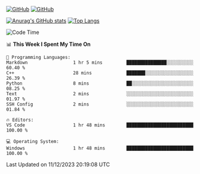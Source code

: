 [![GitHub](https://img.shields.io/github/followers/sharpxk?style=social)](https://github.com/sharpxk) [![GitHub](https://img.shields.io/github/stars/sharpxk?style=social)](https://github.com/sharpxk)

[![Anurag's GitHub stats](https://github-readme-stats-git-masterrstaa-rickstaa.vercel.app/api?username=sharpxk&hide=contribs,prs,issues&show_icons=true&theme=tokyonight)](https://github.com/anuraghazra/github-readme-stats)
[![Top Langs](https://github-readme-stats-git-masterrstaa-rickstaa.vercel.app/api/top-langs/?username=sharpxk&layout=compact&theme=tokyonight)](https://github.com/anuraghazra/github-readme-stats)

<!--START_SECTION:waka-->
![Code Time](http://img.shields.io/badge/Code%20Time-372%20hrs%2011%20mins-blue)

📊 **This Week I Spent My Time On** 

```text
💬 Programming Languages: 
Markdown                 1 hr 5 mins         ███████████████░░░░░░░░░░   60.40 % 
C++                      28 mins             ███████░░░░░░░░░░░░░░░░░░   26.39 % 
Python                   8 mins              ██░░░░░░░░░░░░░░░░░░░░░░░   08.25 % 
Text                     2 mins              ░░░░░░░░░░░░░░░░░░░░░░░░░   01.97 % 
SSH Config               2 mins              ░░░░░░░░░░░░░░░░░░░░░░░░░   01.84 % 

🔥 Editors: 
VS Code                  1 hr 48 mins        █████████████████████████   100.00 % 

💻 Operating System: 
Windows                  1 hr 48 mins        █████████████████████████   100.00 % 
```


 Last Updated on 11/12/2023 20:19:08 UTC
<!--END_SECTION:waka-->
